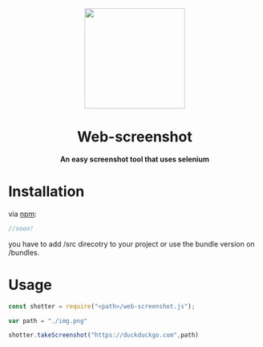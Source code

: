    <div align="center">

<img height="200" src="https://raw.githubusercontent.com/chromium/chromium/main/chrome/app/theme/chromium/product_logo_256.png" alt=""/>

# Web-screenshot

**An easy screenshot tool that uses selenium**
 </div>
 

# Installation
via <a href="https://npmjs.org">npm</a>:
```js
//soon!
```
you have to add /src direcotry to your project or use the bundle version on /bundles.

# Usage 
 ```js
 const shotter = require("<path>/web-screenshot.js");
 
 var path = "./img.png"
 
 shotter.takeScreenshot("https://duckduckgo.com",path)
 ```
